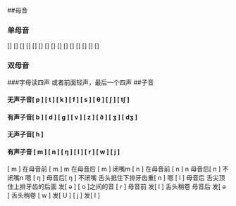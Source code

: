 
##母音
### 单母音
  []
  [] []
  [] [] []
  [] [] [] 
  [] [] []
  []  [] []
### 双母音
  
###字母读四声 或者前面轻声，最后一个四声
##子音
#### 无声子音[ p ] [ t ] [ k ] [ f ] [ s ] [ θ ] [ ʃ ] [ tʃ ]

#### 有声子音[ b ] [ d ] [ g ] [ v ] [ z ] [ ð ] [ ʒ ] [ dʒ ]

#### 无声子音[ h ]

#### 有声子音      [ m ] [ n ] [ ŋ ] [ l ] [ r ] [ w ] [ j ]

[ m ] 在母音前 [ m ] m 在母音后 [ m ] 闭嘴m
[ n ] 在母音前 [ n ] n 母音后[ n ] 不闭嘴n 嗯
[ ŋ ] 母音后[ ŋ ] 不闭嘴 舌头抵住下排牙齿重[ n ] 嗯
[ l ] 母音后 舌尖顶住上排牙齿的后面 发[ ə ]  [ o ]之间的音
[ r ] 母音前 发[ l ] 舌头稍卷 母音后 发[ ə ] 舌头稍卷
[ w ] 发[ U ]
[ j ] 发[ I ]
 


